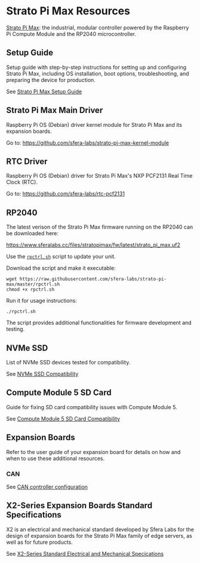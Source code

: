 # Strato Pi Max Resources
 
[Strato Pi Max](https://www.sferalabs.cc/strato-pi-max/): the industrial, modular controller powered by the Raspberry Pi Compute Module and the RP2040 microcontroller.

## Setup Guide

Setup guide with step-by-step instructions for setting up and configuring Strato Pi Max, including OS installation, boot options, troubleshooting, and preparing the device for production.

See [Strato Pi Max Setup Guide](./setup-guide.md)

## Strato Pi Max Main Driver

Raspberry Pi OS (Debian) driver kernel module for Strato Pi Max and its expansion boards.

Go to: https://github.com/sfera-labs/strato-pi-max-kernel-module

## RTC Driver

Raspberry Pi OS (Debian) driver for Strato Pi Max's NXP PCF2131 Real Time Clock (RTC).

Go to: https://github.com/sfera-labs/rtc-pcf2131

## RP2040

The latest verison of the Strato Pi Max firmware running on the RP2040 can be downloaded here:

https://www.sferalabs.cc/files/stratopimax/fw/latest/strato_pi_max.uf2

Use the [`rpctrl.sh`](./rpctrl.sh) script to update your unit. 

Download the script and make it executable:

```
wget https://raw.githubusercontent.com/sfera-labs/strato-pi-max/master/rpctrl.sh
chmod +x rpctrl.sh
```

Run it for usage instructions:

```
./rpctrl.sh
```

The script provides additional functionalities for firmware development and testing.

## NVMe SSD

List of NVMe SSD devices tested for compatibility.

See [NVMe SSD Compatibility](./nvme-ssd-compatibility.md)

## Compute Module 5 SD Card

Guide for fixing SD card compatibility issues with Compute Module 5.

See [Compute Module 5 SD Card Compatibility](./cm5-sd-config.md)

## Expansion Boards

Refer to the user guide of your expansion board for details on how and when to use these additional resources.

### CAN

See [CAN controller configuration](./can)

## X2-Series Expansion Boards Standard Specifications

X2 is an electrical and mechanical standard developed by Sfera Labs for the design of expansion boards for the Strato Pi Max family of edge servers, as well as for future products.

See [X2-Series Standard Electrical and Mechanical Specications](https://sferalabs.cc/wp-admin/admin-ajax.php?action=download_documentation&attachment_id=1012291&filename=X2-Series-specifications.pdf&display_name=X2-Series+Standard+Electrical+and+Mechanical+Specifications)
